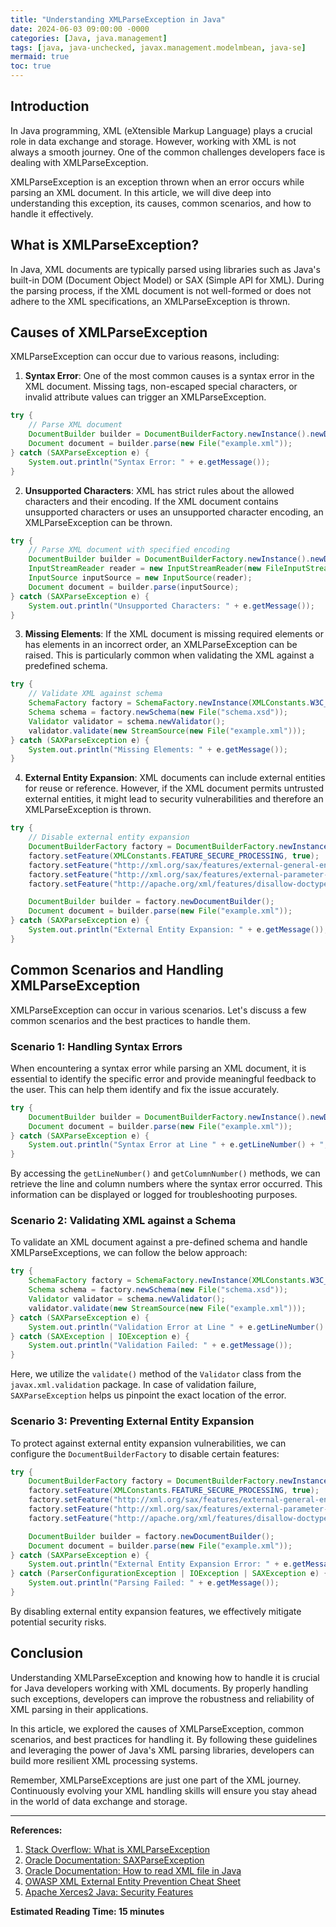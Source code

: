 ```yaml
---
title: "Understanding XMLParseException in Java"
date: 2024-06-03 09:00:00 -0000
categories: [Java, java.management]
tags: [java, java-unchecked, javax.management.modelmbean, java-se]
mermaid: true
toc: true
---
```



## Introduction

In Java programming, XML (eXtensible Markup Language) plays a crucial role in data exchange and storage. However, working with XML is not always a smooth journey. One of the common challenges developers face is dealing with XMLParseException.

XMLParseException is an exception thrown when an error occurs while parsing an XML document. In this article, we will dive deep into understanding this exception, its causes, common scenarios, and how to handle it effectively.

## What is XMLParseException?

In Java, XML documents are typically parsed using libraries such as Java's built-in DOM (Document Object Model) or SAX (Simple API for XML). During the parsing process, if the XML document is not well-formed or does not adhere to the XML specifications, an XMLParseException is thrown.

## Causes of XMLParseException

XMLParseException can occur due to various reasons, including:

1. **Syntax Error**: One of the most common causes is a syntax error in the XML document. Missing tags, non-escaped special characters, or invalid attribute values can trigger an XMLParseException.

```java
try {
    // Parse XML document
    DocumentBuilder builder = DocumentBuilderFactory.newInstance().newDocumentBuilder();
    Document document = builder.parse(new File("example.xml"));
} catch (SAXParseException e) {
    System.out.println("Syntax Error: " + e.getMessage());
}
```

2. **Unsupported Characters**: XML has strict rules about the allowed characters and their encoding. If the XML document contains unsupported characters or uses an unsupported character encoding, an XMLParseException can be thrown.

```java
try {
    // Parse XML document with specified encoding
    DocumentBuilder builder = DocumentBuilderFactory.newInstance().newDocumentBuilder();
    InputStreamReader reader = new InputStreamReader(new FileInputStream("example.xml"), "UTF-8");
    InputSource inputSource = new InputSource(reader);
    Document document = builder.parse(inputSource);
} catch (SAXParseException e) {
    System.out.println("Unsupported Characters: " + e.getMessage());
}
```

3. **Missing Elements**: If the XML document is missing required elements or has elements in an incorrect order, an XMLParseException can be raised. This is particularly common when validating the XML against a predefined schema.

```java
try {
    // Validate XML against schema
    SchemaFactory factory = SchemaFactory.newInstance(XMLConstants.W3C_XML_SCHEMA_NS_URI);
    Schema schema = factory.newSchema(new File("schema.xsd"));
    Validator validator = schema.newValidator();
    validator.validate(new StreamSource(new File("example.xml")));
} catch (SAXParseException e) {
    System.out.println("Missing Elements: " + e.getMessage());
}
```

4. **External Entity Expansion**: XML documents can include external entities for reuse or reference. However, if the XML document permits untrusted external entities, it might lead to security vulnerabilities and therefore an XMLParseException is thrown.

```java
try {
    // Disable external entity expansion
    DocumentBuilderFactory factory = DocumentBuilderFactory.newInstance();
    factory.setFeature(XMLConstants.FEATURE_SECURE_PROCESSING, true);
    factory.setFeature("http://xml.org/sax/features/external-general-entities", false);
    factory.setFeature("http://xml.org/sax/features/external-parameter-entities", false);
    factory.setFeature("http://apache.org/xml/features/disallow-doctype-decl", true);

    DocumentBuilder builder = factory.newDocumentBuilder();
    Document document = builder.parse(new File("example.xml"));
} catch (SAXParseException e) {
    System.out.println("External Entity Expansion: " + e.getMessage());
}
```

## Common Scenarios and Handling XMLParseException

XMLParseException can occur in various scenarios. Let's discuss a few common scenarios and the best practices to handle them.

### Scenario 1: Handling Syntax Errors

When encountering a syntax error while parsing an XML document, it is essential to identify the specific error and provide meaningful feedback to the user. This can help them identify and fix the issue accurately.

```java
try {
    DocumentBuilder builder = DocumentBuilderFactory.newInstance().newDocumentBuilder();
    Document document = builder.parse(new File("example.xml"));
} catch (SAXParseException e) {
    System.out.println("Syntax Error at Line " + e.getLineNumber() + ", Column " + e.getColumnNumber() + ": " + e.getMessage());
}
```

By accessing the `getLineNumber()` and `getColumnNumber()` methods, we can retrieve the line and column numbers where the syntax error occurred. This information can be displayed or logged for troubleshooting purposes.

### Scenario 2: Validating XML against a Schema

To validate an XML document against a pre-defined schema and handle XMLParseExceptions, we can follow the below approach:

```java
try {
    SchemaFactory factory = SchemaFactory.newInstance(XMLConstants.W3C_XML_SCHEMA_NS_URI);
    Schema schema = factory.newSchema(new File("schema.xsd"));
    Validator validator = schema.newValidator();
    validator.validate(new StreamSource(new File("example.xml")));
} catch (SAXParseException e) {
    System.out.println("Validation Error at Line " + e.getLineNumber() + ", Column " + e.getColumnNumber() + ": " + e.getMessage());
} catch (SAXException | IOException e) {
    System.out.println("Validation Failed: " + e.getMessage());
}
```

Here, we utilize the `validate()` method of the `Validator` class from the `javax.xml.validation` package. In case of validation failure, `SAXParseException` helps us pinpoint the exact location of the error.

### Scenario 3: Preventing External Entity Expansion

To protect against external entity expansion vulnerabilities, we can configure the `DocumentBuilderFactory` to disable certain features:

```java
try {
    DocumentBuilderFactory factory = DocumentBuilderFactory.newInstance();
    factory.setFeature(XMLConstants.FEATURE_SECURE_PROCESSING, true);
    factory.setFeature("http://xml.org/sax/features/external-general-entities", false);
    factory.setFeature("http://xml.org/sax/features/external-parameter-entities", false);
    factory.setFeature("http://apache.org/xml/features/disallow-doctype-decl", true);

    DocumentBuilder builder = factory.newDocumentBuilder();
    Document document = builder.parse(new File("example.xml"));
} catch (SAXParseException e) {
    System.out.println("External Entity Expansion Error: " + e.getMessage());
} catch (ParserConfigurationException | IOException | SAXException e) {
    System.out.println("Parsing Failed: " + e.getMessage());
}
```

By disabling external entity expansion features, we effectively mitigate potential security risks.

## Conclusion

Understanding XMLParseException and knowing how to handle it is crucial for Java developers working with XML documents. By properly handling such exceptions, developers can improve the robustness and reliability of XML parsing in their applications.

In this article, we explored the causes of XMLParseException, common scenarios, and best practices for handling it. By following these guidelines and leveraging the power of Java's XML parsing libraries, developers can build more resilient XML processing systems.

Remember, XMLParseExceptions are just one part of the XML journey. Continuously evolving your XML handling skills will ensure you stay ahead in the world of data exchange and storage.

---

**References:**

1. [Stack Overflow: What is XMLParseException](https://stackoverflow.com/questions/8323691/what-is-xmlparseexception)
2. [Oracle Documentation: SAXParseException](https://docs.oracle.com/javase/10/docs/api/org/xml/sax/SAXParseException.html)
3. [Oracle Documentation: How to read XML file in Java](https://docs.oracle.com/javase/tutorial/jaxp/dom/readingXML.html)
4. [OWASP XML External Entity Prevention Cheat Sheet](https://cheatsheetseries.owasp.org/cheatsheets/XML_External_Entity_Prevention_Cheat_Sheet.html)
5. [Apache Xerces2 Java: Security Features](https://xerces.apache.org/xerces2-j/features.html#security-features)

**Estimated Reading Time: 15 minutes**